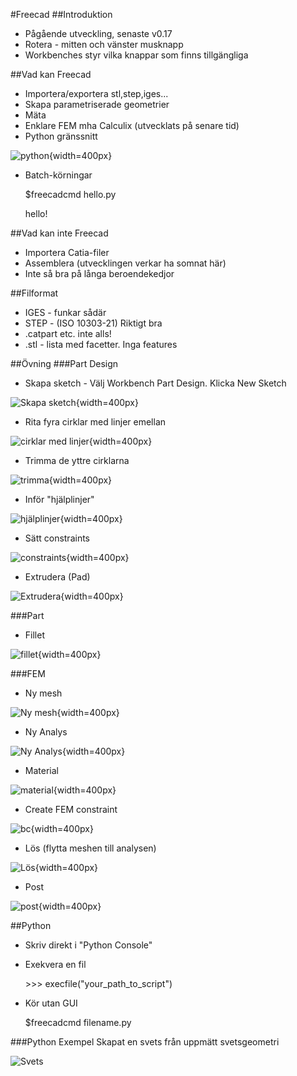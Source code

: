 #Freecad
##Introduktion
* Pågående utveckling, senaste v0.17
* Rotera - mitten och vänster musknapp
* Workbenches styr vilka knappar som finns tillgängliga

##Vad kan Freecad
* Importera/exportera stl,step,iges...
* Skapa parametriserade geometrier
* Mäta
* Enklare FEM mha Calculix (utvecklats på senare tid)
* Python gränssnitt

![python](python.png){width=400px}

* Batch-körningar
    
    $freecadcmd hello.py
    
    hello!


##Vad kan inte Freecad
* Importera Catia-filer
* Assemblera (utvecklingen verkar ha somnat här)
* Inte så bra på långa beroendekedjor

##Filformat
* IGES - funkar sådär
* STEP - (ISO 10303-21) Riktigt bra
* .catpart etc. inte alls!
* .stl - lista med facetter. Inga features

##Övning
###Part Design
* Skapa sketch - Välj Workbench Part Design. Klicka New Sketch

![Skapa sketch](sketchcreate.png){width=400px}

* Rita fyra cirklar med linjer emellan

![cirklar med linjer](circlesNlines.png){width=400px}

* Trimma de yttre cirklarna

![trimma](trimma.png){width=400px}

* Inför "hjälplinjer"

![hjälplinjer](construction.png){width=400px}

* Sätt constraints

![constraints](constraints.png){width=400px}

* Extrudera (Pad)

![Extrudera](pad.png){width=400px}

###Part
* Fillet

![fillet](fillet.png){width=400px}

###FEM
* Ny mesh

![Ny mesh](mesh0.16.png){width=400px}

* Ny Analys

![Ny Analys](analys.png){width=400px}

* Material

![material](material.png){width=400px}

* Create FEM constraint

![bc](bc.png){width=400px}

* Lös (flytta meshen till analysen)

![Lös](solve.png){width=400px}

* Post

![post](post.png){width=400px}

##Python
* Skriv direkt i "Python Console"
* Exekvera en fil 

   \>>> execfile("your_path_to_script")
    
* Kör utan GUI 

    $freecadcmd filename.py

###Python Exempel
Skapat en svets från uppmätt svetsgeometri

![Svets](loft.png)